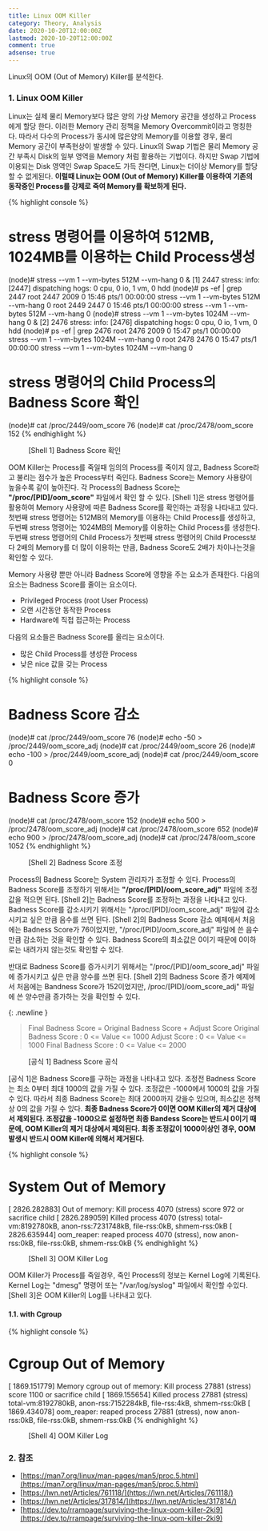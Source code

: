 ```yaml
---
title: Linux OOM Killer
category: Theory, Analysis
date: 2020-10-20T12:00:00Z
lastmod: 2020-10-20T12:00:00Z
comment: true
adsense: true
---
```


Linux의 OOM (Out of Memory) Killer를 분석한다.

### 1. Linux OOM Killer

Linux는 실제 물리 Memory보다 많은 양의 가상 Memory 공간을 생성하고 Process에게 할당 한다. 이러한 Memory 관리 정책을 Memory Overcommit이라고 명칭한다. 따라서 다수의 Process가 동시에 많은양의 Memory를 이용할 경우, 물리 Memory 공간이 부족현상이 발생할 수 있다. Linux의 Swap 기법은 물리 Memory 공간 부족시 Disk의 일부 영역을 Memory 처럼 활용하는 기법이다. 하지만 Swap 기법에 이용되는 Disk 영역인 Swap Space도 가득 찬다면, Linux는 더이상 Memory를 할당할 수 없게된다. **이럴때 Linux는 OOM (Out of Memory) Killer를 이용하여 기존의 동작중인 Process를 강제로 죽여 Memory를 확보하게 된다.**

{% highlight console %}
# stress 명령어를 이용하여 512MB, 1024MB를 이용하는 Child Process생성
(node)# stress --vm 1 --vm-bytes 512M --vm-hang 0 &
[1] 2447
stress: info: [2447] dispatching hogs: 0 cpu, 0 io, 1 vm, 0 hdd
(node)# ps -ef | grep 2447
root      2447  2009  0 15:46 pts/1    00:00:00 stress --vm 1 --vm-bytes 512M --vm-hang 0
root      2449  2447  0 15:46 pts/1    00:00:00 stress --vm 1 --vm-bytes 512M --vm-hang 0
(node)# stress --vm 1 --vm-bytes 1024M --vm-hang 0 &
[2] 2476
stress: info: [2476] dispatching hogs: 0 cpu, 0 io, 1 vm, 0 hdd
(node)# ps -ef | grep 2476
root      2476  2009  0 15:47 pts/1    00:00:00 stress --vm 1 --vm-bytes 1024M --vm-hang 0
root      2478  2476  0 15:47 pts/1    00:00:00 stress --vm 1 --vm-bytes 1024M --vm-hang 0

# stress 명령어의 Child Process의 Badness Score 확인
(node)# cat /proc/2449/oom_score
76
(node)# cat /proc/2478/oom_score
152
{% endhighlight %}
<figure>
<figcaption class="caption">[Shell 1] Badness Score 확인</figcaption>
</figure>

OOM Killer는 Process를 죽일때 임의의 Process를 죽이지 않고, Badness Score라고 불리는 점수가 높은 Process부터 죽인다. Badness Score는 Memory 사용량이 높을수록 같이 높아진다. 각 Process의 Badness Score는 **"/proc/[PID]/oom_score"** 파일에서 확인 할 수 있다. [Shell 1]은 stress 명령어를 활용하여 Memory 사용량에 따른 Badness Score를 확인하는 과정을 나타내고 있다. 첫번째 stress 명령어는 512MB의 Memory를 이용하는 Child Process를 생성하고, 두번째 stress 명령어는 1024MB의 Memory를 이용하는 Child Process를 생성한다. 두번째 stress 명령어의 Child Process가 첫번째 stress 명령어의 Child Process보다 2배의 Memory를 더 많이 이용하는 만큼, Badness Score도 2배가 차이나는것을 확인할 수 있다.

Memory 사용량 뿐만 아니라 Badness Score에 영향을 주는 요소가 존재한다. 다음의 요소는 Badness Score를 줄이는 요소이다. 

* Privileged Process (root User Process)
* 오랜 시간동안 동작한 Process
* Hardware에 직접 접근하는 Process

다음의 요소들은 Badness Score를 올리는 요소이다.

* 많은 Child Process를 생성한 Process
* 낮은 nice 값을 갖는 Process

{% highlight console %}
# Badness Score 감소
(node)# cat /proc/2449/oom_score
76
(node)# echo -50 > /proc/2449/oom_score_adj
(node)# cat /proc/2449/oom_score
26
(node)# echo -100 > /proc/2449/oom_score_adj
(node)# cat /proc/2449/oom_score
0

# Badness Score 증가
(node)# cat /proc/2478/oom_score
152
(node)# echo 500 > /proc/2478/oom_score_adj
(node)# cat /proc/2478/oom_score
652
(node)# echo 900 > /proc/2478/oom_score_adj
(node)# cat /proc/2478/oom_score
1052
{% endhighlight %}
<figure>
<figcaption class="caption">[Shell 2] Badness Score 조정</figcaption>
</figure>

Process의 Badness Score는 System 관리자가 조정할 수 있다. Process의 Badness Score를 조정하기 위해서는 **"/proc/[PID]/oom_score_adj"** 파일에 조정값을 적으면 된다. [Shell 2]는 Badness Score를 조정하는 과정을 나타내고 있다. Badness Score를 감소시키기 위해서는 "/proc/[PID]/oom_score_adj" 파일에 감소시키고 싶은 만큼 음수를 쓰면 된다. [Shell 2]의 Badness Score 감소 예제에서 처음에는 Badness Score가 76이었지만, "/proc/[PID]/oom_score_adj" 파일에 쓴 음수만큼 감소하는 것을 확인할 수 있다. Badness Score의 최소값은 0이기 때문에 0이하로는 내려가지 않는것도 확인할 수 있다.

반대로 Badness Score를 증가시키기 위해서는 "/proc/[PID]/oom_score_adj" 파일에 증가시키고 싶은 만큼 양수를 쓰면 된다. [Shell 2]의 Badness Score 증가 예제에서 처음에는 Bandness Score가 152이었지만, /proc/[PID]/oom_score_adj" 파일에 쓴 양수만큼 증가하는 것을 확인할 수 있다.

{: .newline }
> Final Badness Score = Original Badness Score + Adjust Score
> Original Badness Score : 0 <= Value <= 1000
> Adjust Score : 0 <= Value <= 1000
> Final Badness Score : 0 <= Value <= 2000 <br/>
<figure>
<figcaption class="caption">[공식 1] Badness Score 공식</figcaption>
</figure>

[공식 1]은 Badness Score를 구하는 과정을 나타내고 있다. 조정전 Badness Score는 최소 0부터 최대 1000의 값을 가질 수 있다. 조정값은 -1000에서 1000의 값을 가질 수 있다. 따라서 최종 Badness Score는 최대 2000까지 갖을수 있으며, 최소값은 정책상 0의 값을 가질 수 있다. **최종 Badness Score가 0이면 OOM Killer의 제거 대상에서 제외된다. 조정값을 -1000으로 설정하면 최종 Bandess Score는 반드시 0이기 때문에, OOM Killer의 제거 대상에서 제외된다. 최종 조정값이 1000이상인 경우, OOM 발생시 반드시 OOM Killer에 의해서 제거된다.**

{% highlight console %}
# System Out of Memory
[ 2826.282883] Out of memory: Kill process 4070 (stress) score 972 or sacrifice child
[ 2826.289059] Killed process 4070 (stress) total-vm:8192780kB, anon-rss:7231748kB, file-rss:0kB, shmem-rss:0kB
[ 2826.635944] oom_reaper: reaped process 4070 (stress), now anon-rss:0kB, file-rss:0kB, shmem-rss:0kB
{% endhighlight %}
<figure>
<figcaption class="caption">[Shell 3] OOM Killer Log</figcaption>
</figure>

OOM Killer가 Process를 죽일경우, 죽인 Process의 정보는 Kernel Log에 기록된다. Kernel Log는 "dmesg" 명령어 또는 "/var/log/syslog" 파일에서 확인할 수있다. [Shell 3]은 OOM Killer의 Log를 나타내고 있다.

#### 1.1. with Cgroup

{% highlight console %}
# Cgroup Out of Memory
[ 1869.151779] Memory cgroup out of memory: Kill process 27881 (stress) score 1100 or sacrifice child
[ 1869.155654] Killed process 27881 (stress) total-vm:8192780kB, anon-rss:7152284kB, file-rss:4kB, shmem-rss:0kB
[ 1869.434078] oom_reaper: reaped process 27881 (stress), now anon-rss:0kB, file-rss:0kB, shmem-rss:0kB
{% endhighlight %}
<figure>
<figcaption class="caption">[Shell 4] OOM Killer Log</figcaption>
</figure>

### 2. 참조

* [https://man7.org/linux/man-pages/man5/proc.5.html](https://man7.org/linux/man-pages/man5/proc.5.html)
* [https://lwn.net/Articles/761118/](https://lwn.net/Articles/761118/)
* [https://lwn.net/Articles/317814/](https://lwn.net/Articles/317814/)
* [https://dev.to/rrampage/surviving-the-linux-oom-killer-2ki9](https://dev.to/rrampage/surviving-the-linux-oom-killer-2ki9)
